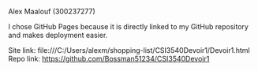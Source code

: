 Alex Maalouf (300237277) 

I chose GitHub Pages because it is directly linked to my GitHub repository and makes deployment 
easier.

Site link: file:///C:/Users/alexm/shopping-list/CSI3540Devoir1/Devoir1.html
Repo link: https://github.com/Bossman51234/CSI3540Devoir1
